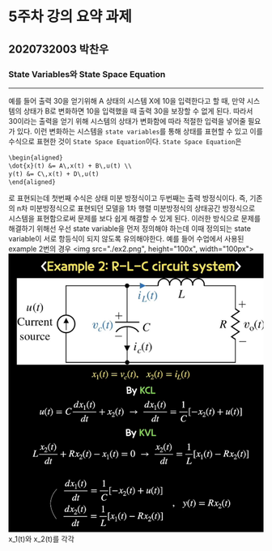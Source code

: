 # 5주차 강의 요약 과제
## 2020732003 박찬우
### State Variables와 State Space Equation
------------
예를 들어 출력 30을 얻기위해 A 상태의 시스템 X에 10을 입력한다고 할 때, 만약 시스템의 상태가 B로 변화하면 10을 입력했을 때 출력 30을 보장할 수 없게 된다. 따라서 30이라는 출력을 얻기 위해 시스템의 상태가 변화함에 따라 적절한 입력을 넣어줄 필요가 있다. 이런 변화하는 시스템을 `state variables`를 통해 상태를 표현할 수 있고 이를 수식으로 표현한 것이 `State Space Equation`이다.
`State Space Equation`은 
```
\begin{aligned}
\dot{x}(t) &= A\,x(t) + B\,u(t) \\
y(t) &= C\,x(t) + D\,u(t)
\end{aligned}
```
로 표현되는데 첫번째 수식은 상태 미분 방정식이고 두번째는 출력 방정식이다.
즉, 기존의 n차 미분방정식으로 표현되던 모델을 1차 행렬 미분방정식의 상태공간 방정식으로 시스템을 표현함으로써 문제를 보다 쉽게 해결할 수 있게 된다.
이러한 방식으로 문제를 해결하기 위해선 우선 state variable을 먼저 정의해야 하는데 이때 정의되는 state variable이 서로 항등식이 되지 않도록 유의해야한다. 예를 들어 수업에서 사용된 example 2번의 경우
<img src="./ex2.png", height="100x", width="100px">
![Example 2](./ex2.png)
x_1(t)와 x_2(t)를 각각 
